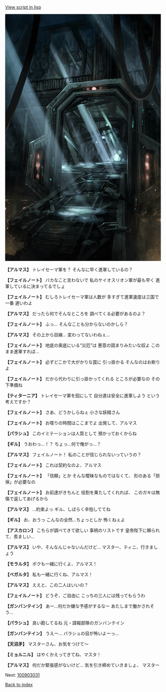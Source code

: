 [View script in lisp](../scripts/100903020.txt)

![bifrost.png](../images/backgrounds/bifrost.png)

**【アルマス】**
トレイセーマ軍を？
そんなに早く進軍しているの？

**【フェイルノート】**
バカなこと言わないで
私のケイオスリオン軍が最も早く
進軍しているに決まってるでしょ

**【フェイルノート】**
むしろトレイセーマ軍は人数が
多すぎて進軍速度は三国で一番
遅いわよ

**【アルマス】**
だったら何でそんなところを
調べてくる必要があるのよ？

**【フェイルノート】**
ふっ…
そんなことも分からないのかしら？

**【アルマス】**
その上から目線…
変わってないわねぇ…

**【フェイルノート】**
地底の奥底にいる“災厄”は
悪意の固まりみたいな奴よ
このまま進軍すれば…

**【フェイルノート】**
必ずどこかで大がかりな罠に
引っ掛かる
そんなのはお断りよ

**【フェイルノート】**
だから代わりに引っ掛かってくれる
ところが必要なの
その下準備ね

**【ティターニア】**
トレイセーマ軍を囮にして
自分達は安全に進軍しよう
という考えですか？

**【フェイルノート】**
さあ、どうかしらねぇ
小さな妖精さん

**【フェイルノート】**
お喋りの時間はここまでよ
出発して、アルマス

**【パラシュ】**
このイミテーションは人質として
預かっておくからね

**【ギル】**
うおわっ…！？
ちょっ…何で俺がっ…？

**【アルマス】**
フェイルノート！
私のことが信じられないっていうの？

**【フェイルノート】**
これは契約なのよ、アルマス

**【フェイルノート】**
「信頼」とか
そんな曖昧なものではなくて、
形のある「担保」が必要なの

**【フェイルノート】**
お前達がきちんと
役割を果たしてくれれば、
このガキは無傷で返してあげるから

**【アルマス】**
…約束よっ
ギル、しばらく辛抱しててね

**【ギル】**
お、おうっ
こんなの全然…ちょっとしか
怖くねぇよ

**【アスカロン】**
こちらが調べてきて欲しい
事柄のリストです
皇帝陛下に頼られて、羨ましい…

**【アルマス】**
いや、そんなんじゃないんだけど…
マスター、ティニ、行きましょう

**【モラルタ】**
ボクも一緒に行くよ、アルマス！

**【ベガルタ】**
私も一緒に行くね、アルマス！

**【アルマス】**
ええと、この二人はいいの？

**【フェイルノート】**
どうぞ、ご自由に
こっちの三人には残ってもらうわ

**【ガンバンテイン】**
あー…何だか嫌な予感がするなー
あたしまで働かされそう…

**【パラシュ】**
良い勘してるね
元・諜報部隊のガンバンテイン

**【ガンバンテイン】**
うえー…
パラシュの目が怖いよーっ…

**【天沼矛】**
マスターさん、お気をつけて～

**【ミョルニル】**
はやくかえってきてね、マスタ！

**【アルマス】**
何だか緊張感がないけど…
気を引き締めていきましょ、
マスター

Next: [100903031](100903031.md)

[Back to index](index.md)
